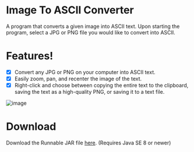 # Image To ASCII Converter
A program that converts a given image into ASCII text. Upon starting the program, select a JPG or PNG file you would like to convert into ASCII.

# Features!
  - [x] Convert any JPG or PNG on your computer into ASCII text.
  - [x] Easily zoom, pan, and recenter the image of the text.
  - [x] Right-click and choose between copying the entire text to the clipboard, saving the text as a high-quality PNG, or saving it to a text file.
  
 ![image](https://user-images.githubusercontent.com/3473945/57742264-79a80980-768e-11e9-92c4-19469290b586.png)
 
# Download
Download the Runnable JAR file [here](https://drive.google.com/uc?export=download&id=1BPsFH1K0Jaa-X95xtQQ-voSi-D5JlD0-). (Requires Java SE 8 or newer)
